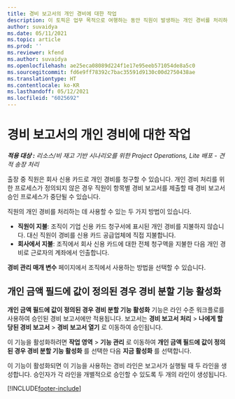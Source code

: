 ```yaml
---
title: 경비 보고서의 개인 경비에 대한 작업
description: 이 토픽은 업무 목적으로 여행하는 동안 직원이 발생하는 개인 경비를 처리하는 방법에 대한 정보를 제공합니다.
author: suvaidya
ms.date: 05/11/2021
ms.topic: article
ms.prod: ''
ms.reviewer: kfend
ms.author: suvaidya
ms.openlocfilehash: ae25eca08089d224f1e17e95eeb571054de8a5c0
ms.sourcegitcommit: fd6e9ff78392c7bac35591d9130c00d2750438ae
ms.translationtype: HT
ms.contentlocale: ko-KR
ms.lasthandoff: 05/12/2021
ms.locfileid: "6025692"
---
```

# <a name="work-with-personal-expenses-on-an-expense-report"></a>경비 보고서의 개인 경비에 대한 작업

_**적용 대상 :** 리소스/비 재고 기반 시나리오를 위한 Project Operations, Lite 배포 - 견적 송장 처리_

출장 중 직원은 회사 신용 카드로 개인 경비를 청구할 수 있습니다. 개인 경비 처리를 위한 프로세스가 정의되지 않은 경우 직원이 항목별 경비 보고서를 제출할 때 경비 보고서 승인 프로세스가 중단될 수 있습니다.

직원의 개인 경비를 처리하는 데 사용할 수 있는 두 가지 방법이 있습니다.

  - **직원이 지불**: 조직이 기업 신용 카드 청구서에 표시된 개인 경비를 지불하지 않습니다. 대신 직원이 경비를 신용 카드 공급업체에 직접 지불합니다. 
  - **회사에서 지불**: 조직에서 회사 신용 카드에 대한 전체 청구액을 지불한 다음 개인 경비로 근로자의 계좌에서 인출합니다.

**경비 관리 매개 변수** 페이지에서 조직에서 사용하는 방법을 선택할 수 있습니다.


## <a name="enable-split-expense-function-when-personal-amount-field-has-value-defined"></a>개인 금액 필드에 값이 정의된 경우 경비 분할 기능 활성화

**개인 금액 필드에 값이 정의된 경우 경비 분할 기능 활성화** 기능은 라인 수준 워크플로를 사용하여 승인된 경비 보고서에만 적용됩니다. 보고서는 **경비 보고서 처리** > **나에게 할당된 경비 보고서** > **경비 보고서 열기** 로 이동하여 승인됩니다. 

이 기능을 활성화하려면 **작업 영역** > **기능 관리** 로 이동하여 **개인 금액 필드에 값이 정의된 경우 경비 분할 기능 활성화** 를 선택한 다음 **지금 활성화** 를 선택합니다. 

이 기능이 활성화되면 이 기능을 사용하는 경비 라인은 보고서가 실행될 때 두 라인을 생성합니다. 승인자가 각 라인을 개별적으로 승인할 수 있도록 두 개의 라인이 생성됩니다.


[!INCLUDE[footer-include](../includes/footer-banner.md)]
